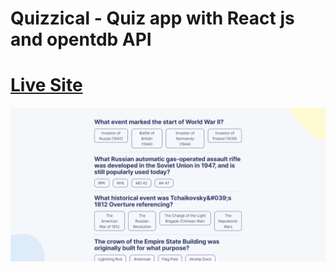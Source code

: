 # Quizzical - Quiz app with React js and opentdb API

# [Live Site](https://quizzical-liart.vercel.app/)

![](./screenshot.png)